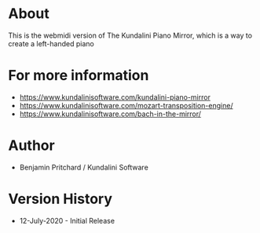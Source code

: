# About

This is the webmidi version of The Kundalini Piano Mirror, which is a way to create a left-handed piano

# For more information

* https://www.kundalinisoftware.com/kundalini-piano-mirror
* https://www.kundalinisoftware.com/mozart-transposition-engine/ 
* https://www.kundalinisoftware.com/bach-in-the-mirror/


# Author

* Benjamin Pritchard / Kundalini Software

# Version History

* 12-July-2020 - Initial Release



